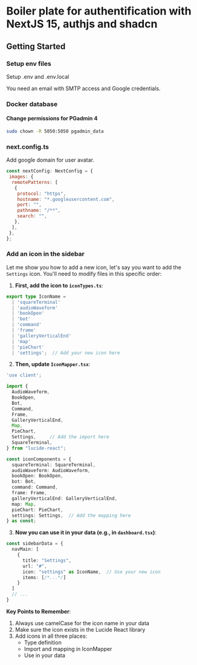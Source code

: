 # Boiler plate for authentification with NextJS 15, authjs and shadcn

## Getting Started

### Setup env files

Setup .env and .env.local

You need an email with SMTP access and Google credentials.

### Docker database

#### Change permissions for PGadmin 4

```bash
sudo chown -R 5050:5050 pgadmin_data
```

### next.config.ts

Add google domain for user avatar.

```javascript
const nextConfig: NextConfig = {
 images: {
  remotePatterns: [
   {
    protocol: "https",
    hostname: "*.googleusercontent.com",
    port: "",
    pathname: "/**",
    search: "",
   },
  ],
 },
};
```

### Add an icon in the sidebar

Let me show you how to add a new icon, let's say you want to add the `Settings` icon. You'll need to modify files in this specific order:

1. **First, add the icon to `iconTypes.ts`**:

```typescript
export type IconName = 
  | 'squareTerminal'
  | 'audioWaveform'
  | 'bookOpen'
  | 'bot'
  | 'command'
  | 'frame'
  | 'galleryVerticalEnd'
  | 'map'
  | 'pieChart'
  | 'settings';  // Add your new icon here
```

2. **Then, update `IconMapper.tsx`**:

```typescript
'use client';

import { 
  AudioWaveform,
  BookOpen,
  Bot,
  Command,
  Frame,
  GalleryVerticalEnd,
  Map,
  PieChart,
  Settings,     // Add the import here
  SquareTerminal,
} from "lucide-react";

const iconComponents = {
  squareTerminal: SquareTerminal,
  audioWaveform: AudioWaveform,
  bookOpen: BookOpen,
  bot: Bot,
  command: Command,
  frame: Frame,
  galleryVerticalEnd: GalleryVerticalEnd,
  map: Map,
  pieChart: PieChart,
  settings: Settings,  // Add the mapping here
} as const;
```

3. **Now you can use it in your data (e.g., in `dashboard.tsx`)**:

```typescript
const sidebarData = {
  navMain: [
    {
      title: "Settings",
      url: "#",
      icon: "settings" as IconName,  // Use your new icon
      items: [/*...*/]
    }
  ]
  // ...
}
```

**Key Points to Remember**:

1. Always use camelCase for the icon name in your data
2. Make sure the icon exists in the Lucide React library
3. Add icons in all three places:
   - Type definition
   - Import and mapping in IconMapper
   - Use in your data
